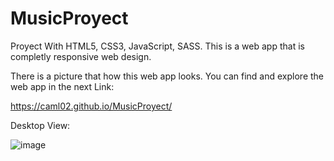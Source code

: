 # MusicProyect
Proyect With HTML5, CSS3, JavaScript, SASS. This is a web app that is completly responsive web design.

There is a picture that how this web app looks.
You can find and explore the web app in the next Link: 

https://caml02.github.io/MusicProyect/

Desktop View: 

![image](https://user-images.githubusercontent.com/89156057/214746851-98f66a9d-3353-4975-9869-8820a3bf711a.png)

